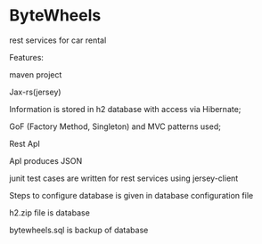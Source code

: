 # ByteWheels
rest services for car rental 

Features:

maven project

Jax-rs(jersey)

Information is stored in h2 database with access via Hibernate;

GoF (Factory Method, Singleton) and MVC patterns used;

Rest ApI

ApI produces JSON

junit test cases are written for rest services using jersey-client


Steps to configure database is given in database configuration file

h2.zip file is database

bytewheels.sql is backup of database
